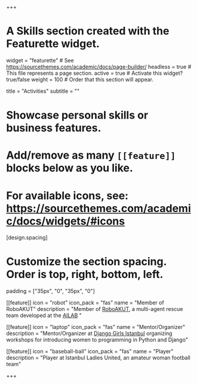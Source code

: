 +++
# A Skills section created with the Featurette widget.
widget = "featurette"  # See https://sourcethemes.com/academic/docs/page-builder/
headless = true  # This file represents a page section.
active = true  # Activate this widget? true/false
weight = 100  # Order that this section will appear.

title = "Activities"
subtitle = ""

# Showcase personal skills or business features.
# 
# Add/remove as many `[[feature]]` blocks below as you like.
# 
# For available icons, see: https://sourcethemes.com/academic/docs/widgets/#icons

[design.spacing]
  # Customize the section spacing. Order is top, right, bottom, left.
  padding = ["35px", "0", "35px", "0"]

[[feature]]
  icon = "robot"
  icon_pack = "fas"
  name = "Member of RoboAKUT"
  description = "Member of [RoboAKUT](http://robot.cmpe.boun.edu.tr/rescue/index.html), a multi-agent rescue team developed at the [AILAB](http://ailab.cmpe.boun.edu.tr/) "
  
[[feature]]
  icon = "laptop"
  icon_pack = "fas"
  name = "Mentor/Organizer"
  description = "Mentor/Organizer at [Django Girls Istanbul](https://djangogirls.org/istanbul/) organizing workshops for introducing women to programming in Python and Django"  
  
[[feature]]
  icon = "baseball-ball"
  icon_pack = "fas"
  name = "Player"
  description = "Player at Istanbul Ladies United, an amateur woman football team"

+++

